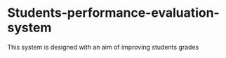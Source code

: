 # Students-performance-evaluation-system
This system is designed with an aim of improving students grades
